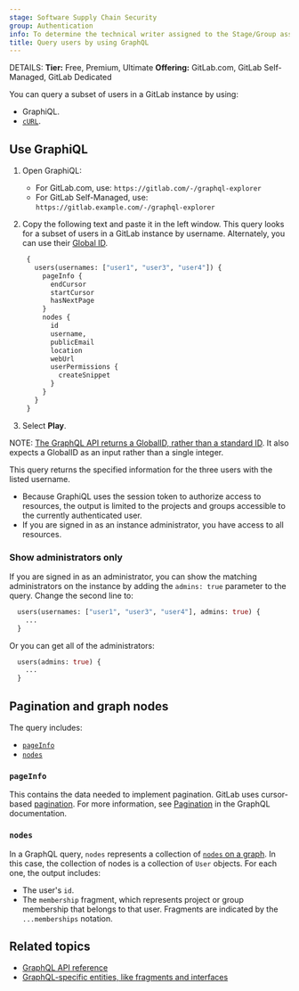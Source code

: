 ```yaml
---
stage: Software Supply Chain Security
group: Authentication
info: To determine the technical writer assigned to the Stage/Group associated with this page, see https://handbook.gitlab.com/handbook/product/ux/technical-writing/#assignments
title: Query users by using GraphQL
---
```


DETAILS:
**Tier:** Free, Premium, Ultimate
**Offering:** GitLab.com, GitLab Self-Managed, GitLab Dedicated

You can query a subset of users in a GitLab instance by using:

- GraphiQL.
- [`cURL`](getting_started.md#command-line).

## Use GraphiQL

1. Open GraphiQL:
   - For GitLab.com, use: `https://gitlab.com/-/graphql-explorer`
   - For GitLab Self-Managed, use: `https://gitlab.example.com/-/graphql-explorer`
1. Copy the following text and paste it in the left window.
   This query looks for a subset of users in a GitLab instance by username.
   Alternately, you can use their [Global ID](../../development/api_graphql_styleguide.md#global-ids).

   ```graphql
    {
      users(usernames: ["user1", "user3", "user4"]) {
        pageInfo {
          endCursor
          startCursor
          hasNextPage
        }
        nodes {
          id
          username,
          publicEmail
          location
          webUrl
          userPermissions {
            createSnippet
          }
        }
      }
    }
   ```

1. Select **Play**.

NOTE:
[The GraphQL API returns a GlobalID, rather than a standard ID](getting_started.md#queries-and-mutations).
It also expects a GlobalID as an input rather than a single integer.

This query returns the specified information for the three users with the listed username.

- Because GraphiQL uses the session token to authorize access to resources,
  the output is limited to the projects and groups accessible to the currently authenticated user.
- If you are signed in as an instance administrator, you have access to all resources.

### Show administrators only

If you are signed in as an administrator, you can show the matching administrators
on the instance by adding the `admins: true` parameter to the query.
Change the second line to:

```graphql
  users(usernames: ["user1", "user3", "user4"], admins: true) {
    ...
  }
```

Or you can get all of the administrators:

```graphql
  users(admins: true) {
    ...
  }
```

## Pagination and graph nodes

The query includes:

- [`pageInfo`](#pageinfo)
- [`nodes`](#nodes)

### `pageInfo`

This contains the data needed to implement pagination. GitLab uses cursor-based
[pagination](getting_started.md#pagination). For more information, see
[Pagination](https://graphql.org/learn/pagination/) in the GraphQL documentation.

### `nodes`

In a GraphQL query, `nodes` represents a collection of [`nodes` on a graph](https://en.wikipedia.org/wiki/Vertex_(graph_theory)).
In this case, the collection of nodes is a collection of `User` objects. For each one,
the output includes:

- The user's `id`.
- The `membership` fragment, which represents project or group membership that belongs
  to that user. Fragments are indicated by the `...memberships` notation.

## Related topics

- [GraphQL API reference](reference/_index.md)
- [GraphQL-specific entities, like fragments and interfaces](https://graphql.org/learn/)

